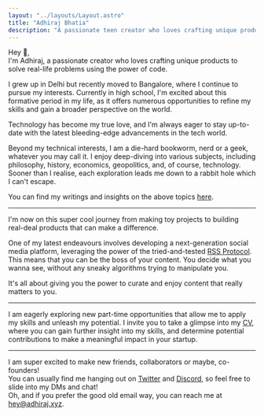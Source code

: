 ```yaml
---
layout: "../layouts/Layout.astro"
title: "Adhiraj Bhatia"
description: "A passionate teen creator who loves crafting unique products to solve real-life problems using the power of code."
---
```


Hey 👋,  
I'm Adhiraj, a passionate creator who loves crafting unique products to solve real-life problems using the power of code.

I grew up in Delhi but recently moved to Bangalore, where I continue to pursue my interests. Currently in high school, I'm excited about this formative period in my life, as it offers numerous opportunities to refine my skills and gain a broader perspective on the world.

Technology has become my true love, and I'm always eager to stay up-to-date with the latest bleeding-edge advancements in the tech world.

Beyond my technical interests, I am a die-hard bookworm, nerd or a geek, whatever you may call it. I enjoy deep-diving into various subjects, including philosophy, history, economics, geopolitics, and, of course, technology. Sooner than I realise, each exploration leads me down to a rabbit hole which I can't escape.

You can find my writings and insights on the above topics [here](/posts).

---

I'm now on this super cool journey from making toy projects to building real-deal products that can make a difference.

One of my latest endeavours involves developing a next-generation social media platform, leveraging the power of the tried-and-tested [RSS Protocol](https://en.wikipedia.org/wiki/RSS).  
This means that you can be the boss of your content. You decide what you wanna see, without any sneaky algorithms trying to manipulate you.

It's all about giving you the power to curate and enjoy content that really matters to you.

---

I am eagerly exploring new part-time opportunities that allow me to apply my skills and unleash my potential. I invite you to take a glimpse into my [CV](https://read.cv/adhirajb1109), where you can gain further insight into my skills, and determine potential contributions to make a meaningful impact in your startup.

---

I am super excited to make new friends, collaborators or maybe, co-founders!  
You can usually find me hanging out on [Twitter](https://twitter.com/adhirajb1109) and [Discord](https://discord.com/users/876685465183473675), so feel free to slide into my DMs and chat!  
Oh, and if you prefer the good old email way, you can reach me at [hey@adhiraj.xyz](hey@adhiraj.xyz).
